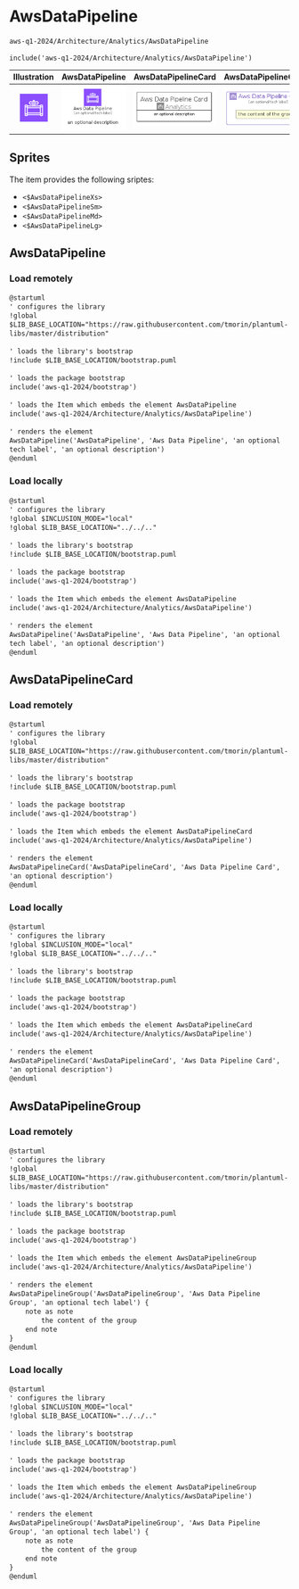 # AwsDataPipeline


```text
aws-q1-2024/Architecture/Analytics/AwsDataPipeline
```

```text
include('aws-q1-2024/Architecture/Analytics/AwsDataPipeline')
```



| Illustration | AwsDataPipeline | AwsDataPipelineCard | AwsDataPipelineGroup |
| :---: | :---: | :---: | :---: |
| ![illustration for Illustration](../../../aws-q1-2024/Architecture/Analytics/AwsDataPipeline.png) | ![illustration for AwsDataPipeline](../../../aws-q1-2024/Architecture/Analytics/AwsDataPipeline.Local.png) | ![illustration for AwsDataPipelineCard](../../../aws-q1-2024/Architecture/Analytics/AwsDataPipelineCard.Local.png) | ![illustration for AwsDataPipelineGroup](../../../aws-q1-2024/Architecture/Analytics/AwsDataPipelineGroup.Local.png) |



## Sprites
The item provides the following sriptes:

- `<$AwsDataPipelineXs>`
- `<$AwsDataPipelineSm>`
- `<$AwsDataPipelineMd>`
- `<$AwsDataPipelineLg>`





## AwsDataPipeline

### Load remotely
```plantuml
@startuml
' configures the library
!global $LIB_BASE_LOCATION="https://raw.githubusercontent.com/tmorin/plantuml-libs/master/distribution"

' loads the library's bootstrap
!include $LIB_BASE_LOCATION/bootstrap.puml

' loads the package bootstrap
include('aws-q1-2024/bootstrap')

' loads the Item which embeds the element AwsDataPipeline
include('aws-q1-2024/Architecture/Analytics/AwsDataPipeline')

' renders the element
AwsDataPipeline('AwsDataPipeline', 'Aws Data Pipeline', 'an optional tech label', 'an optional description')
@enduml
```

### Load locally
```plantuml
@startuml
' configures the library
!global $INCLUSION_MODE="local"
!global $LIB_BASE_LOCATION="../../.."

' loads the library's bootstrap
!include $LIB_BASE_LOCATION/bootstrap.puml

' loads the package bootstrap
include('aws-q1-2024/bootstrap')

' loads the Item which embeds the element AwsDataPipeline
include('aws-q1-2024/Architecture/Analytics/AwsDataPipeline')

' renders the element
AwsDataPipeline('AwsDataPipeline', 'Aws Data Pipeline', 'an optional tech label', 'an optional description')
@enduml
```

## AwsDataPipelineCard

### Load remotely
```plantuml
@startuml
' configures the library
!global $LIB_BASE_LOCATION="https://raw.githubusercontent.com/tmorin/plantuml-libs/master/distribution"

' loads the library's bootstrap
!include $LIB_BASE_LOCATION/bootstrap.puml

' loads the package bootstrap
include('aws-q1-2024/bootstrap')

' loads the Item which embeds the element AwsDataPipelineCard
include('aws-q1-2024/Architecture/Analytics/AwsDataPipeline')

' renders the element
AwsDataPipelineCard('AwsDataPipelineCard', 'Aws Data Pipeline Card', 'an optional description')
@enduml
```

### Load locally
```plantuml
@startuml
' configures the library
!global $INCLUSION_MODE="local"
!global $LIB_BASE_LOCATION="../../.."

' loads the library's bootstrap
!include $LIB_BASE_LOCATION/bootstrap.puml

' loads the package bootstrap
include('aws-q1-2024/bootstrap')

' loads the Item which embeds the element AwsDataPipelineCard
include('aws-q1-2024/Architecture/Analytics/AwsDataPipeline')

' renders the element
AwsDataPipelineCard('AwsDataPipelineCard', 'Aws Data Pipeline Card', 'an optional description')
@enduml
```

## AwsDataPipelineGroup

### Load remotely
```plantuml
@startuml
' configures the library
!global $LIB_BASE_LOCATION="https://raw.githubusercontent.com/tmorin/plantuml-libs/master/distribution"

' loads the library's bootstrap
!include $LIB_BASE_LOCATION/bootstrap.puml

' loads the package bootstrap
include('aws-q1-2024/bootstrap')

' loads the Item which embeds the element AwsDataPipelineGroup
include('aws-q1-2024/Architecture/Analytics/AwsDataPipeline')

' renders the element
AwsDataPipelineGroup('AwsDataPipelineGroup', 'Aws Data Pipeline Group', 'an optional tech label') {
    note as note
        the content of the group
    end note
}
@enduml
```

### Load locally
```plantuml
@startuml
' configures the library
!global $INCLUSION_MODE="local"
!global $LIB_BASE_LOCATION="../../.."

' loads the library's bootstrap
!include $LIB_BASE_LOCATION/bootstrap.puml

' loads the package bootstrap
include('aws-q1-2024/bootstrap')

' loads the Item which embeds the element AwsDataPipelineGroup
include('aws-q1-2024/Architecture/Analytics/AwsDataPipeline')

' renders the element
AwsDataPipelineGroup('AwsDataPipelineGroup', 'Aws Data Pipeline Group', 'an optional tech label') {
    note as note
        the content of the group
    end note
}
@enduml
```

